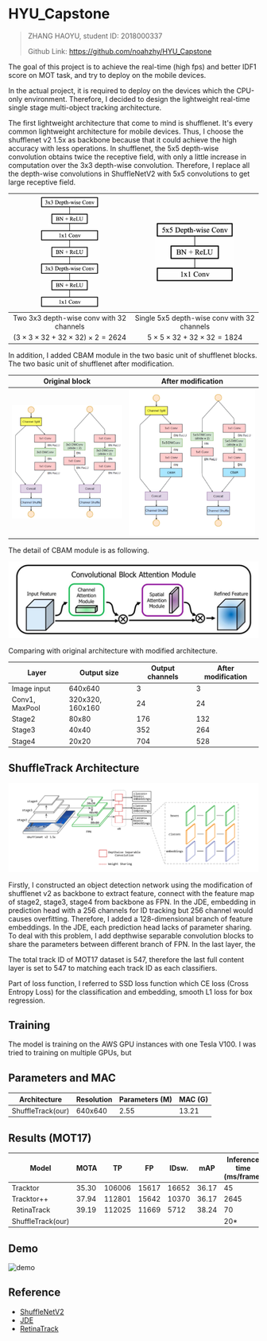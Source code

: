 # HYU_Capstone

> ZHANG HAOYU, student ID: 2018000337
>
> Github Link: https://github.com/noahzhy/HYU_Capstone



The goal of this project is to achieve the real-time (high fps) and better IDF1 score on MOT task, and try to deploy on the mobile devices.

In the actual project, it is required to deploy on the devices which the CPU-only environment. Therefore, I decided to design the lightweight real-time single stage multi-object tracking architecture.

The first lightweight architecture that come to mind is shufflenet. It's every common lightweight architecture for mobile devices. Thus, I choose the shufflenet v2 1.5x as backbone because that it could achieve the high accuracy with less operations. In shufflenet, the 5x5 depth-wise convolution obtains twice the receptive field, with only a little  increase in computation over the 3x3 depth-wise convolution. Therefore, I replace all the depth-wise convolutions in ShuffleNetV2 with 5x5 convolutions to get large receptive field.

| <img src="images/3x3_2.png" alt="3x3_2" style="zoom:50%;" /> | <img src="images/5x5.png" alt="5x5" style="zoom:67%;" /> |
| :------------------------------------------------------------: | :--------------------------------------------------------: |
| Two 3x3 depth-wise conv with 32 channels                     | Single 5x5 depth-wise conv with 32 channels              |
| $(3\times3\times32+32\times32)\times2=2624$                  | $5\times5\times32+32\times32=1824$                       |

In addition, I added CBAM module in the two basic unit of shufflenet blocks. The two basic unit of shufflenet after modification.

| Original block                                               | After modification                                           |
| :-: | :-: |
| <img src="images/3x3.png" alt="3x3_unit" style="zoom:60%" /> | <img src="images/5x5_unit.png" alt="5x5_unit" style="zoom:60%" /> |

The detail of CBAM module is as following.

<img src="images/fig1.jpg" alt="fig1" style="zoom:50%;" />



Comparing with original architecture with modified architecture.

| Layer           | Output size   | Output channels | After modification |
| --------------- | ------------- | --------------- | -------------- |
| Image input     | 640x640       | 3               | 3              |
| Conv1, MaxPool | 320x320, 160x160 | 24              | 24             |
| Stage2          | 80x80         | 176             | 132            |
| Stage3          | 40x40         | 352             | 264            |
| Stage4          | 20x20         | 704             | 528            |




## ShuffleTrack Architecture

![architecture](images/architecture.png)

Firstly, I constructed an object detection network using the modification of shufflenet v2 as backbone to extract feature, connect with the feature map of stage2, stage3, stage4 from backbone as FPN. In the JDE, embedding in prediction head with a 256 channels for ID tracking but 256 channel would causes overfitting. Therefore, I added a 128-dimensional branch of feature embeddings. In the JDE, each prediction head lacks of parameter sharing. To deal with this problem, I add depthwise separable convolution blocks to share the parameters between different branch of FPN. In the last layer, the 

The total track ID of MOT17 dataset is 547, therefore the last full content layer is set to 547 to matching each track ID as each classifiers.

Part of loss function, I referred to SSD loss function which CE loss (Cross Entropy Loss) for the classification and embedding, smooth L1 loss for box regression.



## Training

The model is training on the AWS GPU instances with one Tesla V100. I was tried to training on multiple GPUs, but 




## Parameters and MAC

| Architecture      | Resolution |  Parameters (M) | MAC (G) |
| ----------------- | ---------- | -------------- | ------- |
| ShuffleTrack(our) | 640x640 | 2.55        | 13.21 |



## Results (MOT17)

| Model             |MOTA|TP|FP|IDsw.|mAP|Inference time (ms/frame)|
| ----------------- | ----- | ----- |------| ----- | ----- |---|
| Tracktor          |35.30|106006|15617|16652|36.17|45|
| Tracktor++        |37.94|112801|15642|10370|36.17|2645|
| RetinaTrack       |39.19|112025|11669|5712|38.24|70|
| ShuffleTrack(our) |       |       | | | |20*|



## Demo

![demo](backup/images/demo.gif)



## Reference

* [ShuffleNetV2](docs/shuffleNetV2.pdf)
* [JDE](https://arxiv.org/pdf/1909.12605v1.pdf)
* [RetinaTrack](docs/retinarrack.pdf)

